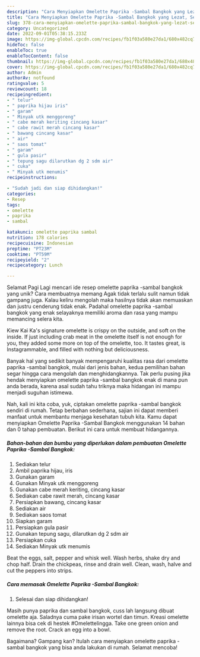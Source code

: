 ```yaml
---
description: "Cara Menyiapkan Omelette Paprika -Sambal Bangkok yang Lezat, Sempurna"
title: "Cara Menyiapkan Omelette Paprika -Sambal Bangkok yang Lezat, Sempurna"
slug: 378-cara-menyiapkan-omelette-paprika-sambal-bangkok-yang-lezat-sempurna
category: Uncategorized
date: 2022-09-01T05:38:15.233Z
image: https://img-global.cpcdn.com/recipes/fb1f03a580e27da1/680x482cq70/omelette-paprika-sambal-bangkok-foto-resep-utama.jpg
hideToc: false
enableToc: true
enableTocContent: false
thumbnail: https://img-global.cpcdn.com/recipes/fb1f03a580e27da1/680x482cq70/omelette-paprika-sambal-bangkok-foto-resep-utama.jpg
cover: https://img-global.cpcdn.com/recipes/fb1f03a580e27da1/680x482cq70/omelette-paprika-sambal-bangkok-foto-resep-utama.jpg
author: Admin
authorAv: notfound
ratingvalue: 5
reviewcount: 18
recipeingredient:
- " telur"
- " paprika hijau iris"
- " garam"
- " Minyak utk menggoreng"
- " cabe merah keriting cincang kasar"
- " cabe rawit merah cincang kasar"
- " bawang cincang kasar"
- " air"
- " saos tomat"
- " garam"
- " gula pasir"
- " tepung sagu dilarutkan dg 2 sdm air"
- " cuka"
- " Minyak utk menumis"
recipeinstructions:

- "Sudah jadi dan siap dihidangkan!"
categories:
- Resep
tags:
- omelette
- paprika
- sambal

katakunci: omelette paprika sambal 
nutrition: 178 calories
recipecuisine: Indonesian
preptime: "PT23M"
cooktime: "PT59M"
recipeyield: "2"
recipecategory: Lunch

---
```



Selamat Pagi Lagi mencari ide resep omelette paprika -sambal bangkok yang unik? Cara membuatnya memang Agak tidak terlalu sulit namun tidak gampang juga. Kalau keliru mengolah maka hasilnya tidak akan memuaskan dan justru cenderung tidak enak. Padahal omelette paprika -sambal bangkok yang enak selayaknya memiliki aroma dan rasa yang mampu memancing selera kita.


Kiew Kai Ka&#39;s signature omelette is crispy on the outside, and soft on the inside. If just including crab meat in the omelette itself is not enough for you, they added some more on top of the omelette, too. It tastes great, is Instagrammable, and filled with nothing but deliciousness.

Banyak hal yang sedikit banyak mempengaruhi kualitas rasa dari omelette paprika -sambal bangkok, mulai dari jenis bahan, kedua pemilihan bahan segar hingga cara mengolah dan menghidangkannya. Tak perlu pusing jika hendak menyiapkan omelette paprika -sambal bangkok enak di mana pun anda berada, karena asal sudah tahu triknya maka hidangan ini mampu menjadi suguhan istimewa.


Nah, kali ini kita coba, yuk, ciptakan omelette paprika -sambal bangkok sendiri di rumah. Tetap berbahan sederhana, sajian ini dapat memberi manfaat untuk membantu menjaga kesehatan tubuh kita. Kamu dapat menyiapkan Omelette Paprika -Sambal Bangkok menggunakan 14 bahan dan 0 tahap pembuatan. Berikut ini cara untuk membuat hidangannya.

<!--inarticleads1-->

##### Bahan-bahan dan bumbu yang diperlukan dalam pembuatan Omelette Paprika -Sambal Bangkok:

1. Sediakan  telur
1. Ambil  paprika hijau, iris
1. Gunakan  garam
1. Gunakan  Minyak utk menggoreng
1. Gunakan  cabe merah keriting, cincang kasar
1. Sediakan  cabe rawit merah, cincang kasar
1. Persiapkan  bawang, cincang kasar
1. Sediakan  air
1. Sediakan  saos tomat
1. Siapkan  garam
1. Persiapkan  gula pasir
1. Gunakan  tepung sagu, dilarutkan dg 2 sdm air
1. Persiapkan  cuka
1. Sediakan  Minyak utk menumis


Beat the eggs, salt, pepper and whisk well. Wash herbs, shake dry and chop half. Drain the chickpeas, rinse and drain well. Clean, wash, halve and cut the peppers into strips. 

<!--inarticleads2-->

##### Cara memasak Omelette Paprika -Sambal Bangkok:


1. Selesai dan siap dihidangkan!

Masih punya paprika dan sambal bangkok, cuss lah langsung dibuat omelette aja. Saladnya cuma pake irisan wortel dan timun. Kreasi omelette lainnya bisa cek di hestek #Omelettelingga. Take one green onion and remove the root. Crack an egg into a bowl. 

Bagaimana? Gampang kan? Itulah cara menyiapkan omelette paprika -sambal bangkok yang bisa anda lakukan di rumah. Selamat mencoba!
